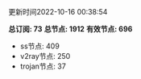 更新时间2022-10-16 00:38:54

**总订阅: 73**
**总节点: 1912**
**有效节点: 696**
- ss节点: 409
- v2ray节点: 250
- trojan节点: 37

